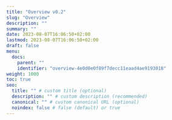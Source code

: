 ```yaml
---
title: "Overview v0.2"
slug: "Overview"
description: ""
summary: ""
date: 2023-08-07T16:06:50+02:00
lastmod: 2023-08-07T16:06:50+02:00
draft: false
menu:
  docs:
    parent: ""
    identifier: "overview-4e0d0e0f89f7decc11eaad4ae9193018"
weight: 1000
toc: true
seo:
  title: "" # custom title (optional)
  description: "" # custom description (recommended)
  canonical: "" # custom canonical URL (optional)
  noindex: false # false (default) or true
---
```


